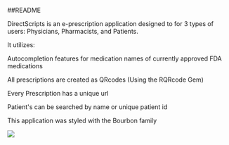 ##README

DirectScripts is an e-prescription application designed to for 3 types of users: Physicians, Pharmacists, and Patients.

It utilizes: 

  Autocompletion features for medication names of currently approved FDA medications

  All prescriptions are created as QRcodes (Using the RQRcode Gem)

  Every Prescription has a unique url 

  Patient's can be searched by name or unique patient id

  This application was styled with the Bourbon family
  
![](http://jatin.io/public/DirectScripts.jpg)
